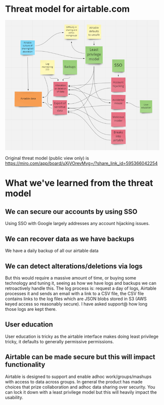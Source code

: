 # Threat model for airtable.com

![Threat model image from Miro](https://github.com/cloudsecurityalliance/CSA-IT-Operations/raw/main/threat-model/airtable.com/airtable-threat-model-v1.png)

Original threat model (public view only) is https://miro.com/app/board/uXjVOrevMvg=/?share_link_id=595366042254

# What we've learned from the threat model

## We can secure our accounts by using SSO

Using SSO with Google largely addresses any account hijacking issues.

## We can recover data as we have backups

We have a daily backup of all our airtable data

## We can detect alterations/deletions via logs

But this would require a massive amount of time, or buying some technology and tuning it, seeing as how we have logs and backups we can retroactively handle this. The log process is: request a day of logs, Airtable processes it and sends an email with a link to a CSV file, the CSV file contains links to the log files which are JSON blobs stored in S3 (AWS keyed access so reasonably secure). I have asked support@ how long those logs are kept there.

## User education

User education is tricky as the airtable interface makes doing least privilege tricky, it defaults to generally permissive permissions.

## Airtable can be made secure but this will impact functionality

Airtable is designed to support and enable adhoc work/groups/mashups with access to data across groups. In general the product has made choices that prize collaboration and adhoc data sharing over security. You can lock it down with a least privilege model but this will heavily impact the usability.
